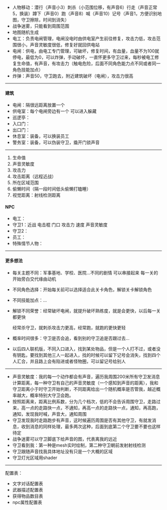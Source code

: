 -   人物移动：潜行（声音小3）刺杀（小范围位移，有声音6）行走（声音正常5，换装）蹲下（声音0）跑（声音8）喊（声音10）记号（声音1，方便识别地图，守卫擦除，时间到消失）
-   战争迷雾，只能看到周围范围
-   地图随机生成
-   电工：负责电闸管理，电闸没电时由供电室产生前往修复，攻击力低，攻击范围很小，声音灵敏度很低，修复好就回供电站
-   电闸：供电，由电工专门管理，可破坏，修复时间，有血量，血量不为100就停电，最低为0，可以炸弹，手动破坏，一直怀更多守卫过来，每秒被电工修复生命值，有声音，有攻击力（触电危险，后面不同角色能力点不同或者同一角色技能加点）
-   炸弹：声音50，守卫跑去，附近建筑破坏（电闸），攻击力很高

------

#### 建筑

-   电闸：隔很远距离放置一个
-   供电室：每个电闸旁边有一个 可以进入躲藏
-   巡逻亭：
-   入口门：
-   出口门：
-   休息室：装备，可以换装员工
-   警务室：装备，可以伪装守卫，撬开门锁声音

------

1.  生命值
2.  声音灵敏度
3.  攻击力
4.  攻击距离（远程近战）
5.  所在区域范围
6.  偷懒时间（隔一段时间低头偷懒打瞌睡）
7.  视觉距离：射线检测距离

#### NPC

-   电工：
-   守卫1：近战 电击棍 门口 攻击力 速度 声音灵敏度 
-   守卫2：
-   员工：
-   特殊情节人物：

------

#### 更多想法

-   每关主题不同：军事基地、学校、医院…不同的剧情 可以串接起来 每一关的开始旁白交代缘由动机

-   不同角色选择：开始每关前可以选择适合此关卡角色，解锁关卡解锁角色

-   不同技能加点：…

-   解锁不同荣誉：经常破坏电闸，就提升破坏熟练度，就是会更快，以后每一关都更快

    经常杀守卫，就刺杀攻击力更高，经常跑，就跑的更快更轻

-   概率时间很多：守卫是否会追，看到别的守卫追是否跟过去…

-   以后四人联机版，不同入口进入，找到某处物品，但是一个人打不过，或者没有钥匙，要找到其他三人一起进入，找的时候可以留下记号会消失，找到四个人汇合，并且路上会有陷进或者怪物圈，可以留记号给别人

------

-   声音灵敏度：我的每一个动作都会有声音，遍历我周围200米所有守卫发消息计算距离，每一种守卫有自己的声音灵敏度（一个感知到声音的距离），我和守卫距离小于时守卫开始判断，不同距离给出一个随机概率是否管我，越近概率越大，概率特别大守卫会跑。
-   按照距离来，距离比例系数，分为几个档次，低的不会告诉周围守卫，走路过来，高一点的走路快一点，不通知，再高一点的走路快一点，通知，再高跑，通知，发现我时喊，声音大，通知周围
-   守卫发现我时走路跑步有声音，这时候遍历周围是否有其他守卫，有就发消息，收到消息的同样处理，最多两次这种，后面到底第二个守卫要不要也这样待定
-   战争迷雾可以守卫脚底下给声音的图，代表离我的远近
-   守卫看到我：第一种是mesh实时绘制，第二种守卫朝前发射射线检测
-   守卫跟随声音找我具体地址没有只是一个大概的区域
-   守卫灯光区域用shader

------

配置表：

-   文字对话配置表
-   武器描述配置表
-   获得物品数目表
-   npc属性配置表